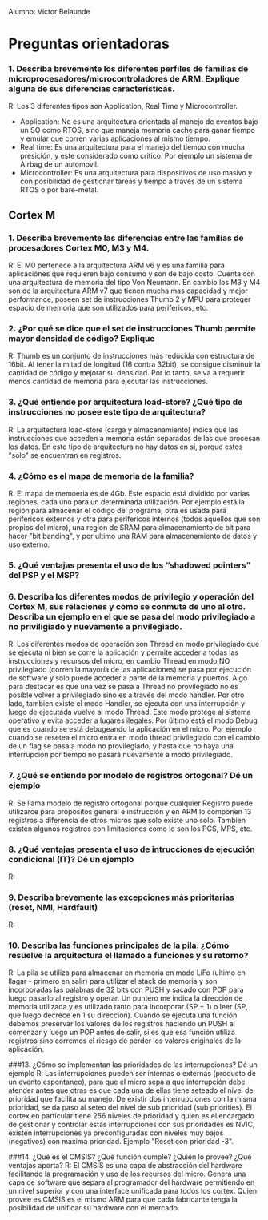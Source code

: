 Alumno: Victor Belaunde

# Preguntas orientadoras

### 1. Describa brevemente los diferentes perfiles de familias de microprocesadores/microcontroladores de ARM. Explique alguna de sus diferencias características.
R: Los 3 diferentes tipos son Application, Real Time y Microcontroller.
- Application: No es una arquitectura orientada al manejo de eventos bajo un SO como RTOS, sino que maneja memoria cache para ganar tiempo y emular que corren varias aplicaciones al mismo tiempo.
- Real time: Es una arquitectura para el manejo del tiempo con mucha presición, y este considerado como critico. Por ejemplo un sistema de Airbag de un automovil.
- Microcontroller: Es una arquitectura para dispositivos de uso masivo y con posibilidad de gestionar tareas y tiempo a través de un sistema RTOS o por bare-metal. 

## Cortex M

### 1. Describa brevemente las diferencias entre las familias de procesadores Cortex M0, M3 y M4.
R: El M0 pertenece a la arquitectura ARM v6 y es una familia para aplicaciónes que requieren bajo consumo y son de bajo costo. Cuenta con una arquitectura de memoria del tipo Von Neumann. 
En cambio los M3 y M4 son de la arquitectura ARM v7 que tienen mucha mas capacidad y mejor performance, poseen set de instrucciones Thumb 2 y MPU para proteger espacio de memoria que son utilizados para perifericos, etc.

### 2. ¿Por qué se dice que el set de instrucciones Thumb permite mayor densidad de código? Explique
R: Thumb es un conjunto de instrucciones más reducida con estructura de 16bit. Al tener la mitad de longitud (16 contra 32bit), se consigue disminuir la cantidad de código y mejorar su densidad. Por lo tanto, se va a requerir menos cantidad de memoria para ejecutar las instrucciones.

### 3. ¿Qué entiende por arquitectura load-store? ¿Qué tipo de instrucciones no posee este tipo de arquitectura?
R: La arquitectura load-store (carga y almacenamiento) indica que las instrucciones que acceden a memoria están separadas de las que procesan los datos. En este tipo de arquitectura no hay datos en si, porque estos "solo" se encuentran en registros.

### 4. ¿Cómo es el mapa de memoria de la familia?
R: El mapa de memoeria es de 4Gb. Este espacio está dividido por varias regiones, cada uno para un determinada utilización. Por ejemplo está la región para almacenar el código del programa, otra es usada para perifericos externos y otra para perifericos internos (todos aquellos que son propios del micro), una region de SRAM para almacenamiento de bit para hacer "bit banding", y por ultimo una RAM para almacenamiento de datos y uso externo.


### 5. ¿Qué ventajas presenta el uso de los “shadowed pointers” del PSP y el MSP?

### 6. Describa los diferentes modos de privilegio y operación del Cortex M, sus relaciones y como se conmuta de uno al otro. Describa un ejemplo en el que se pasa del modo privilegiado a no priviligiado y nuevamente a privilegiado.
R: Los diferentes modos de operación son Thread en modo privilegiado que se ejecuta ni bien se corre la aplicación y permite acceder a todas las instrucciones y recursos del micro, en cambio Thread en modo NO privilegiado (corren la mayoría de las aplicaciones) se pasa por ejecución de software y solo puede acceder a parte de la memoria y puertos. Algo para destacar es que una vez se pasa a Thread no provilegiado no es posible volver a privilegiado sino es a través del modo handler.
Por otro lado, tambien existe el modo Handler, se ejecuta con una interrupción y luego de ejecutada vuelve al modo Thread. Este modo protege al sistema operativo y evita acceder a lugares ilegales.
Por último está el modo Debug que es cuando se está debugeando la aplicación en el micro.
Por ejemplo cuando se resetea el micro entra en modo thread privilegiado con el cambio de un flag se pasa a modo no provilegiado, y hasta que no haya una interrupción por tiempo no pasará nuevamente a modo privilegiado.

### 7. ¿Qué se entiende por modelo de registros ortogonal? Dé un ejemplo
R: Se llama modelo de registro ortogonal porque cualquier Registro puede utilizarce para propositos general e instrucción y en ARM lo componen 13 registros a diferencia de otros micros que solo existe uno solo. Tambien existen algunos registros con limitaciones como lo son los PCS, MPS, etc.  


### 8. ¿Qué ventajas presenta el uso de intrucciones de ejecución condicional (IT)? Dé un ejemplo
R:

### 9. Describa brevemente las excepciones más prioritarias (reset, NMI, Hardfault)
R:

### 10. Describa las funciones principales de la pila. ¿Cómo resuelve la arquitectura el llamado a funciones y su retorno?
R: La pila se utiliza para almacenar en memoria en modo LiFo (ultimo en llagar - primero en salir) para utilizar el stack de memoria y son incorporadas las palabras de 32 bits con PUSH y sacado con POP para luego pasarlo al registro y operar. Un puntero me indica la dirección de memoria utilizada y es utilizado tanto para incorporar (SP + 1) o leer (SP, que luego decrece en 1 su dirección). Cuando se ejecuta una función debemos preservar los valores de los registros haciendo un PUSH al comenzar y luego un POP antes de salir, si es que esa función utiliza registros sino corremos el riesgo de perder los valores originales de la aplicación.

###13. ¿Cómo se implementan las prioridades de las interrupciones? Dé un ejemplo
R: Las interrupciones pueden ser internas o externas (producto de un evento espontaneo), para que el micro sepa a que interrupción debe atender antes que otras es que cada una de ellas tiene seteado el nivel de prioridad que facilita su manejo. De existir dos interrupciones con la misma prioridad, se da paso al seteo del nivel de sub prioridad (sub priorities). El cortex en particular tiene 256 niveles de prioridad y quien es el encargado de gestionar y controlar estas interrupciones con sus prioridades es NVIC, existen interrupciones ya preconfiguradas con niveles muy bajos (negativos) con maxima prioridad. Ejemplo "Reset con prioridad -3".

###14. ¿Qué es el CMSIS? ¿Qué función cumple? ¿Quién lo provee? ¿Qué ventajas aporta?
R: El CMSIS es una capa de abstracción del hardware facilitando la programación y uso de los recursos del micro. Genera una capa de software que separa al programador del hardware permitiendo en un nivel superior y con una interface unificada para todos los cortex. Quien provee es CMSIS es el mismo ARM para que cada fabricante tenga la posibilidad de unificar su hardware con el mercado.


